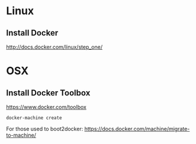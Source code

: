 Linux
=====
Install Docker
--------------
http://docs.docker.com/linux/step_one/

OSX
===
Install Docker Toolbox
----------------------
https://www.docker.com/toolbox

`docker-machine create`

For those used to boot2docker:
https://docs.docker.com/machine/migrate-to-machine/
